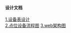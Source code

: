 #### 设计文档

[1.设备表设计](publish/1.设备表设计.html)  
[2.点位设备流程图](publish/gfyt-iot.html)
[3.web架构图](publish/gfyt-iot.html)
